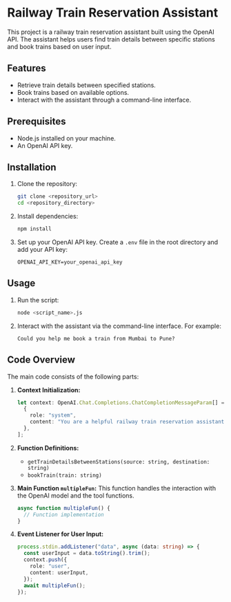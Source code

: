 # Railway Train Reservation Assistant

This project is a railway train reservation assistant built using the OpenAI API. The assistant helps users find train details between specific stations and book trains based on user input.

## Features

- Retrieve train details between specified stations.
- Book trains based on available options.
- Interact with the assistant through a command-line interface.

## Prerequisites

- Node.js installed on your machine.
- An OpenAI API key.

## Installation

1. Clone the repository:

   ```bash
   git clone <repository_url>
   cd <repository_directory>
   ```

2. Install dependencies:

   ```bash
   npm install
   ```

3. Set up your OpenAI API key. Create a `.env` file in the root directory and add your API key:

   ```
   OPENAI_API_KEY=your_openai_api_key
   ```

## Usage

1. Run the script:

   ```bash
   node <script_name>.js
   ```

2. Interact with the assistant via the command-line interface. For example:

   ```
   Could you help me book a train from Mumbai to Pune?
   ```

## Code Overview

The main code consists of the following parts:

1. **Context Initialization:**

   ```typescript
   let context: OpenAI.Chat.Completions.ChatCompletionMessageParam[] = [
     {
       role: "system",
       content: "You are a helpful railway train reservation assistant.",
     },
   ];
   ```

2. **Function Definitions:**

   - `getTrainDetailsBetweenStations(source: string, destination: string)`
   - `bookTrain(train: string)`

3. **Main Function `multipleFun`:**
   This function handles the interaction with the OpenAI model and the tool functions.

   ```typescript
   async function multipleFun() {
     // Function implementation
   }
   ```

4. **Event Listener for User Input:**
   ```typescript
   process.stdin.addListener("data", async (data: string) => {
     const userInput = data.toString().trim();
     context.push({
       role: "user",
       content: userInput,
     });
     await multipleFun();
   });
   ```
